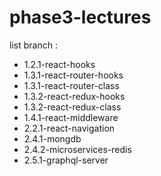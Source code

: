 # phase3-lectures

list branch :

- 1.2.1-react-hooks
- 1.3.1-react-router-hooks
- 1.3.1-react-router-class
- 1.3.2-react-redux-hooks
- 1.3.2-react-redux-class
- 1.4.1-react-middleware
- 2.2.1-react-navigation
- 2.4.1-mongdb
- 2.4.2-microservices-redis
- 2.5.1-graphql-server